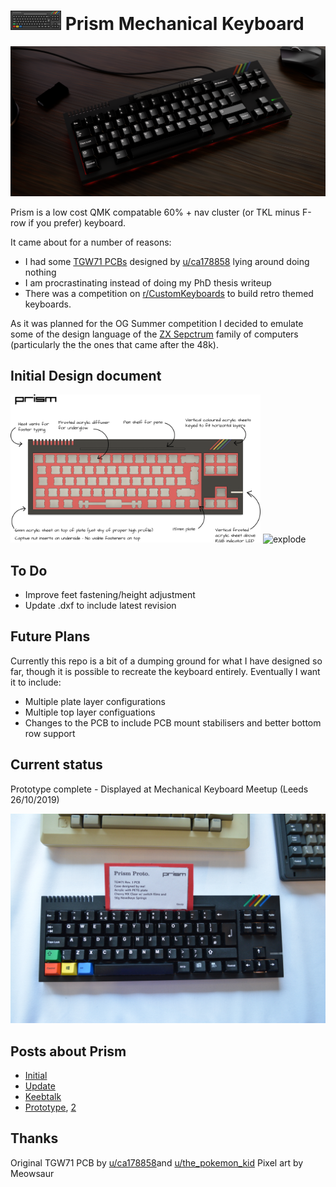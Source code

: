 # ![Prism Pixel Art](images/pixel_prism.png) Prism Mechanical Keyboard

![Render](images/render_main.png)

Prism is a low cost QMK compatable 60% + nav cluster (or TKL minus F-row if you prefer) keyboard.

It came about for a number of reasons:

 * I had some [TGW71 PCBs](https://www.reddit.com/r/MechanicalKeyboards/comments/5un33s/the_great_wave_custom_board/) designed by [u/ca178858](https://www.reddit.com/user/ca178858) lying around doing nothing
 * I am procrastinating instead of doing my PhD thesis writeup
 * There was a competition on [r/CustomKeyboards](https://www.reddit.com/r/CustomKeyboards/) to build retro themed keyboards.

As it was planned for the OG Summer competition I decided to emulate some of the design language of the [ZX Sepctrum](https://imgur.com/a/drfZssH) family of computers (particularly the the ones that came after the 48k).


## Initial Design document

<img src="images/design_doc.png" alt="Design Doc" width="400"/> <img src="images/animation.gif" alt="explode" width="400"/>


## To Do

* Improve feet fastening/height adjustment
* Update .dxf to include latest revision

## Future Plans

Currently this repo is a bit of a dumping ground for what I have designed so far, though it is possible to recreate the keyboard entirely. Eventually I want it to include:

* Multiple plate layer configurations
* Multiple top layer configuations
* Changes to the PCB to include PCB mount stabilisers and better bottom row support

## Current status

Prototype complete - Displayed at Mechanical Keyboard Meetup (Leeds 26/10/2019)

<img src="images/photos/dRkN5Dj.jpg" alt="MKUK Leeds">

## Posts about Prism

* [Initial](https://www.reddit.com/r/CustomKeyboards/comments/c7dlp8/ogsummer_zx_spectrum_inspired_work_in_progress/)
* [Update](https://www.reddit.com/r/CustomKeyboards/comments/cu45r6/ogsummer_prism_zx_spectrum_inspired_update/)
* [Keebtalk](https://www.keebtalk.com/t/prism-a-zx-spectrum-inspired-low-cost-acrylic-case/)
* [Prototype](https://www.reddit.com/r/MechanicalKeyboards/comments/dqqovr/rbgy/), [2](https://www.reddit.com/r/CustomKeyboards/comments/dqr5ce/prism_prototype/)

## Thanks

Original TGW71 PCB by [u/ca178858](https://www.reddit.com/user/ca178858)and [u/the_pokemon_kid](https://www.reddit.com/user/the_pokemon_kid)
Pixel art by Meowsaur

